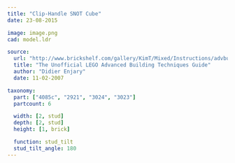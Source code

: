```yaml
---
title: "Clip-Handle SNOT Cube"
date: 23-08-2015

image: image.png
cad: model.ldr

source:
  url: "http://www.brickshelf.com/gallery/KimT/Mixed/Instructions/advbuilding.pdf"
  title: "The Unofficial LEGO Advanced Building Techniques Guide"
  author: "Didier Enjary"
  date: 11-02-2007

taxonomy:
  part: ["4085c", "2921", "3024", "3023"]
  partcount: 6

  width: [2, stud]
  depth: [2, stud]
  height: [1, brick]

  function: stud_tilt
  stud_tilt_angle: 180
---
```

